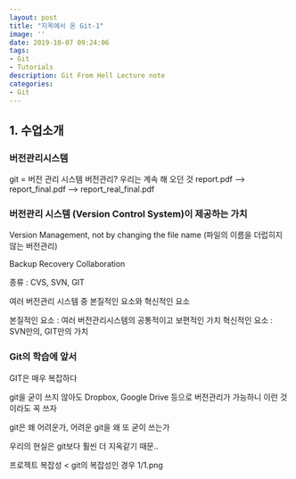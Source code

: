 ```yaml
---
layout: post
title: "지옥에서 온 Git-1"
image: ''
date: 2019-10-07 09:24:06
tags: 
- Git
- Tutorials
description: Git From Hell Lecture note
categories:
- Git
---
```


## 1. 수업소개

### 버전관리시스템 
git = 버전 관리 시스템
버전관리? 우리는 계속 해 오던 것
report.pdf --> report_final.pdf --> report_real_final.pdf

### 버전관리 시스템 (Version Control System)이 제공하는 가치

Version Management, not by changing the file name
(파일의 이름을 더럽히지 않는 버전관리)

Backup
Recovery
Collaboration

종류 : CVS, SVN, GIT

여러 버전관리 시스템 중 본질적인 요소와 혁신적인 요소

본질적인 요소 : 여러 버전관리시스템의 공통적이고 보편적인 가치
혁신적인 요소 : SVN만의, GIT만의 가치

### Git의 학습에 앞서

GIT은 매우 복잡하다

git을 굳이 쓰지 않아도 Dropbox, Google Drive 등으로 버전관리가 가능하니
이런 것이라도 꼭 쓰자

git은 왜 어려운가, 어려운 git을 왜 또 굳이 쓰는가

우리의 현실은 git보다 훨씬 더 지옥같기 때문..

프로젝트 복잡성 < git의 복잡성인 경우
1/1.png